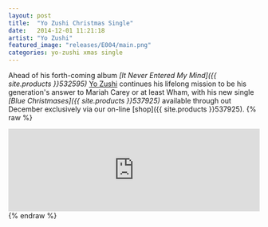 ```yaml
---
layout: post
title:  "Yo Zushi Christmas Single"
date:   2014-12-01 11:21:18
artist: "Yo Zushi"
featured_image: "releases/E004/main.png"
categories: yo-zushi xmas single
---
```

Ahead of his forth-coming album *[It Never Entered My Mind]({{ site.products }}532595)* [Yo Zushi](/artists/yo-zushi) continues his lifelong mission to be his generation's answer to Mariah Carey or at least Wham, with his new single *[Blue Christmases]({{ site.products }}537925)* available through out December exclusively via our on-line [shop]({{ site.products }}537925).
{% raw %}
<iframe width="100%" height="166" scrolling="no" frameborder="no" src="https://w.soundcloud.com/player/?url=https%3A//api.soundcloud.com/tracks/179277681&amp;color=ff5500&amp;auto_play=false&amp;hide_related=false&amp;show_comments=true&amp;show_user=true&amp;show_reposts=false"></iframe>
{% endraw %}
